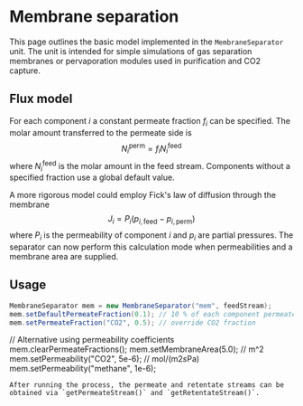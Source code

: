 # Membrane separation

This page outlines the basic model implemented in the `MembraneSeparator` unit. The unit is intended for simple simulations of gas separation membranes or pervaporation modules used in purification and CO2 capture.

## Flux model
For each component $i$ a constant permeate fraction $f_i$ can be specified. The molar amount transferred to the permeate side is
$$
N_i^{\text{perm}} = f_i N_i^{\text{feed}}
$$
where $N_i^{\text{feed}}$ is the molar amount in the feed stream. Components without a specified fraction use a global default value.

A more rigorous model could employ Fick's law of diffusion through the membrane
$$
J_i = P_i \left(p_{i,\text{feed}} - p_{i,\text{perm}}\right)
$$
where $P_i$ is the permeability of component $i$ and $p_i$ are partial pressures.
The separator can now perform this calculation mode when permeabilities and a membrane area are supplied.

## Usage
```java
MembraneSeparator mem = new MembraneSeparator("mem", feedStream);
mem.setDefaultPermeateFraction(0.1); // 10 % of each component permeates
mem.setPermeateFraction("CO2", 0.5); // override CO2 fraction
```
// Alternative using permeability coefficients
mem.clearPermeateFractions();
mem.setMembraneArea(5.0); // m^2
mem.setPermeability("CO2", 5e-6); // mol/(m2*s*Pa)
mem.setPermeability("methane", 1e-6);
```
After running the process, the permeate and retentate streams can be obtained via `getPermeateStream()` and `getRetentateStream()`.
